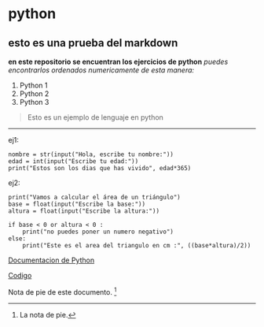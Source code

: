 # python
## esto es una prueba del markdown

**en este repositorio se encuentran los ejercicios de python**
*puedes encontrarlos ordenados numericamente de esta manera:*

  1. Python 1
  2. Python 2
  3. Python 3

>Esto es un ejemplo de lenguaje en python
---
ej1:

    nombre = str(input("Hola, escribe tu nombre:"))
    edad = int(input("Escribe tu edad:"))
    print("Estos son los dias que has vivido", edad*365)




ej2:

    print("Vamos a calcular el área de un triángulo")
    base = float(input("Escribe la base:"))
    altura = float(input("Escribe la altura:"))

    if base < 0 or altura < 0 :
        print("no puedes poner un numero negativo")
    else:
        print("Este es el area del triangulo en cm :", ((base*altura)/2))


[Documentacion de Python](https://docs.python.org/3/library/stdtypes.html)

[Codigo](Y0kTB.jpg)

Nota de pie de este documento. [^1]
[^1]: La nota de pie.

     
